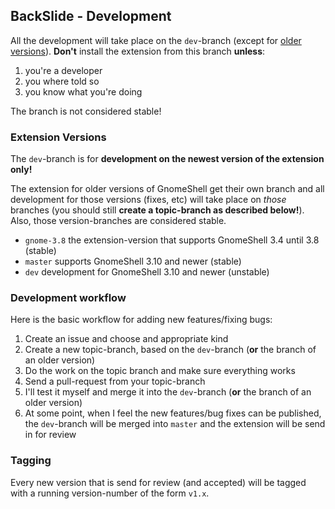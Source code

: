## BackSlide - Development

All the development will take place on the `dev`-branch (except for [older versions](#extension-versions)). **Don't** install the extension from this branch **unless**:

 1. you're a developer
 2. you where told so
 3. you know what you're doing

The branch is not considered stable!

### Extension Versions

The `dev`-branch is for **development on the newest version of the extension only!**

The extension for older versions of GnomeShell get their own branch and all development for those versions (fixes, etc) will take place on *those* branches (you should still **create a topic-branch as described below!**). Also, those version-branches are considered stable.

* `gnome-3.8` the extension-version that supports GnomeShell 3.4 until 3.8 (stable)
* `master` supports GnomeShell 3.10 and newer (stable)
* `dev` development for GnomeShell 3.10 and newer (unstable)

### Development workflow

Here is the basic workflow for adding new features/fixing bugs:

 1. Create an issue and choose and appropriate kind
 2. Create a new topic-branch, based on the `dev`-branch (**or** the branch of an older version)
 3. Do the work on the topic branch and make sure everything works
 4. Send a pull-request from your topic-branch
 5. I'll test it myself and merge it into the `dev`-branch (**or** the branch of an older version)
 6. At some point, when I feel the new features/bug fixes can be published, the `dev`-branch will be merged into `master` and the extension will be send in for review

### Tagging

Every new version that is send for review (and accepted) will be tagged with a running version-number of the form `v1.x`.
